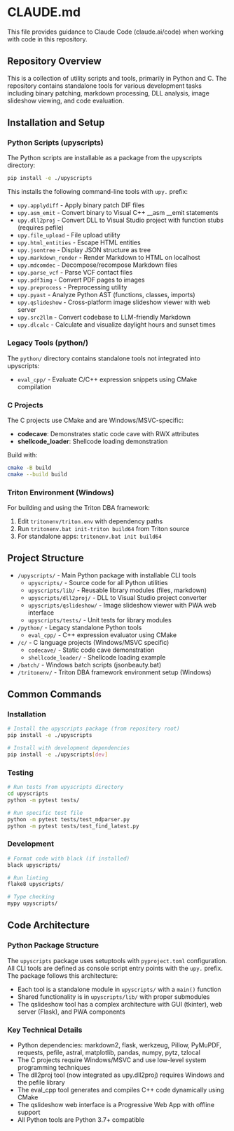 # CLAUDE.md

This file provides guidance to Claude Code (claude.ai/code) when working with code in this repository.

## Repository Overview

This is a collection of utility scripts and tools, primarily in Python and C. The repository contains standalone tools for various development tasks including binary patching, markdown processing, DLL analysis, image slideshow viewing, and code evaluation.

## Installation and Setup

### Python Scripts (upyscripts)
The Python scripts are installable as a package from the upyscripts directory:
```bash
pip install -e ./upyscripts
```

This installs the following command-line tools with `upy.` prefix:
- `upy.applydiff` - Apply binary patch DIF files
- `upy.asm_emit` - Convert binary to Visual C++ __asm __emit statements
- `upy.dll2proj` - Convert DLL to Visual Studio project with function stubs (requires pefile)
- `upy.file_upload` - File upload utility
- `upy.html_entities` - Escape HTML entities
- `upy.jsontree` - Display JSON structure as tree
- `upy.markdown_render` - Render Markdown to HTML on localhost
- `upy.mdcomdec` - Decompose/recompose Markdown files
- `upy.parse_vcf` - Parse VCF contact files
- `upy.pdf3img` - Convert PDF pages to images
- `upy.preprocess` - Preprocessing utility
- `upy.pyast` - Analyze Python AST (functions, classes, imports)
- `upy.qslideshow` - Cross-platform image slideshow viewer with web server
- `upy.src2llm` - Convert codebase to LLM-friendly Markdown
- `upy.dlcalc` - Calculate and visualize daylight hours and sunset times

### Legacy Tools (python/)
The `python/` directory contains standalone tools not integrated into upyscripts:
- `eval_cpp/` - Evaluate C/C++ expression snippets using CMake compilation

### C Projects
The C projects use CMake and are Windows/MSVC-specific:
- **codecave**: Demonstrates static code cave with RWX attributes
- **shellcode_loader**: Shellcode loading demonstration

Build with:
```bash
cmake -B build
cmake --build build
```

### Triton Environment (Windows)
For building and using the Triton DBA framework:
1. Edit `tritonenv/triton.env` with dependency paths
2. Run `tritonenv.bat init-triton build64` from Triton source
3. For standalone apps: `tritonenv.bat init build64`

## Project Structure

- `/upyscripts/` - Main Python package with installable CLI tools
  - `upyscripts/` - Source code for all Python utilities
  - `upyscripts/lib/` - Reusable library modules (files, markdown)
  - `upyscripts/dll2proj/` - DLL to Visual Studio project converter
  - `upyscripts/qslideshow/` - Image slideshow viewer with PWA web interface
  - `upyscripts/tests/` - Unit tests for library modules
- `/python/` - Legacy standalone Python tools
  - `eval_cpp/` - C++ expression evaluator using CMake
- `/c/` - C language projects (Windows/MSVC specific)
  - `codecave/` - Static code cave demonstration
  - `shellcode_loader/` - Shellcode loading example
- `/batch/` - Windows batch scripts (jsonbeauty.bat)
- `/tritonenv/` - Triton DBA framework environment setup (Windows)

## Common Commands

### Installation
```bash
# Install the upyscripts package (from repository root)
pip install -e ./upyscripts

# Install with development dependencies
pip install -e ./upyscripts[dev]
```

### Testing
```bash
# Run tests from upyscripts directory
cd upyscripts
python -m pytest tests/

# Run specific test file
python -m pytest tests/test_mdparser.py
python -m pytest tests/test_find_latest.py
```

### Development
```bash
# Format code with black (if installed)
black upyscripts/

# Run linting
flake8 upyscripts/

# Type checking
mypy upyscripts/
```

## Code Architecture

### Python Package Structure
The `upyscripts` package uses setuptools with `pyproject.toml` configuration. All CLI tools are defined as console script entry points with the `upy.` prefix. The package follows this architecture:
- Each tool is a standalone module in `upyscripts/` with a `main()` function
- Shared functionality is in `upyscripts/lib/` with proper submodules
- The qslideshow tool has a complex architecture with GUI (tkinter), web server (Flask), and PWA components

### Key Technical Details
- Python dependencies: markdown2, flask, werkzeug, Pillow, PyMuPDF, requests, pefile, astral, matplotlib, pandas, numpy, pytz, tzlocal
- The C projects require Windows/MSVC and use low-level system programming techniques
- The dll2proj tool (now integrated as upy.dll2proj) requires Windows and the pefile library
- The eval_cpp tool generates and compiles C++ code dynamically using CMake
- The qslideshow web interface is a Progressive Web App with offline support
- All Python tools are Python 3.7+ compatible
